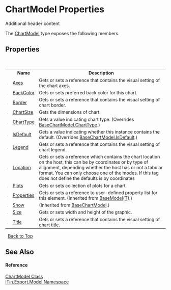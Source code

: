 # ChartModel Properties
Additional header content 

The <a href="T_iTin_Export_Model_ChartModel">ChartModel</a> type exposes the following members.


## Properties
&nbsp;<table><tr><th></th><th>Name</th><th>Description</th></tr><tr><td>![Public property](media/pubproperty.gif "Public property")</td><td><a href="P_iTin_Export_Model_ChartModel_Axes">Axes</a></td><td>
Gets or sets a reference that contains the visual setting of the chart axes.</td></tr><tr><td>![Public property](media/pubproperty.gif "Public property")</td><td><a href="P_iTin_Export_Model_ChartModel_BackColor">BackColor</a></td><td>
Gets or sets preferred back color for this chart.</td></tr><tr><td>![Public property](media/pubproperty.gif "Public property")</td><td><a href="P_iTin_Export_Model_ChartModel_Border">Border</a></td><td>
Gets or sets a reference that contains the visual setting of chart border.</td></tr><tr><td>![Public property](media/pubproperty.gif "Public property")</td><td><a href="P_iTin_Export_Model_ChartModel_ChartSize">ChartSize</a></td><td>
Gets the dimensions of chart.</td></tr><tr><td>![Public property](media/pubproperty.gif "Public property")</td><td><a href="P_iTin_Export_Model_ChartModel_ChartType">ChartType</a></td><td>
Gets a value indicating chart type.
 (Overrides <a href="P_iTin_Export_Model_BaseChartModel_ChartType">BaseChartModel.ChartType</a>.)</td></tr><tr><td>![Public property](media/pubproperty.gif "Public property")</td><td><a href="P_iTin_Export_Model_ChartModel_IsDefault">IsDefault</a></td><td>
Gets a value indicating whether this instance contains the default.
 (Overrides <a href="P_iTin_Export_Model_BaseChartModel_IsDefault">BaseChartModel.IsDefault</a>.)</td></tr><tr><td>![Public property](media/pubproperty.gif "Public property")</td><td><a href="P_iTin_Export_Model_ChartModel_Legend">Legend</a></td><td>
Gets or sets a reference that contains the visual setting of chart legend.</td></tr><tr><td>![Public property](media/pubproperty.gif "Public property")</td><td><a href="P_iTin_Export_Model_ChartModel_Location">Location</a></td><td>
Gets or sets a reference which contains the chart location on the host, this can be by coordinates or by type of alignment, depending whether the host has or not a tabular format. You can only choose one of the modes. If this tag does not define the defaults is by coordinates</td></tr><tr><td>![Public property](media/pubproperty.gif "Public property")</td><td><a href="P_iTin_Export_Model_ChartModel_Plots">Plots</a></td><td>
Gets or sets collection of plots for a chart.</td></tr><tr><td>![Public property](media/pubproperty.gif "Public property")</td><td><a href="P_iTin_Export_Model_BaseModel_1_Properties">Properties</a></td><td>
Gets or sets a reference to user-defined property list for this element.
 (Inherited from <a href="T_iTin_Export_Model_BaseModel_1">BaseModel(T)</a>.)</td></tr><tr><td>![Public property](media/pubproperty.gif "Public property")</td><td><a href="P_iTin_Export_Model_BaseChartModel_Show">Show</a></td><td> (Inherited from <a href="T_iTin_Export_Model_BaseChartModel">BaseChartModel</a>.)</td></tr><tr><td>![Public property](media/pubproperty.gif "Public property")</td><td><a href="P_iTin_Export_Model_ChartModel_Size">Size</a></td><td>
Gets or sets width and height of the graphic.</td></tr><tr><td>![Public property](media/pubproperty.gif "Public property")</td><td><a href="P_iTin_Export_Model_ChartModel_Title">Title</a></td><td>
Gets or sets a reference that contains the visual setting of chart title.</td></tr></table>&nbsp;
<a href="#chartmodel-properties">Back to Top</a>

## See Also


#### Reference
<a href="T_iTin_Export_Model_ChartModel">ChartModel Class</a><br /><a href="N_iTin_Export_Model">iTin.Export.Model Namespace</a><br />